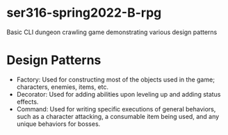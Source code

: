 # ser316-spring2022-B-rpg
Basic CLI dungeon crawling game demonstrating various design patterns

# Design Patterns
- Factory: Used for constructing most of the objects used in the game; characters, enemies, items, etc.
- Decorator: Used for adding abilities upon leveling up and adding status effects.
- Command: Used for writing specific executions of general behaviors, such as a character attacking, a consumable item being used, and any unique behaviors for bosses.
